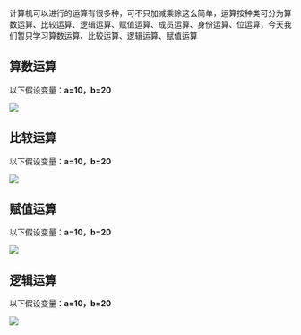 计算机可以进行的运算有很多种，可不只加减乘除这么简单，运算按种类可分为算数运算、比较运算、逻辑运算、赋值运算、成员运算、身份运算、位运算，今天我们暂只学习算数运算、比较运算、逻辑运算、赋值运算

## 算数运算

以下假设变量：**a=10，b=20**

![](https://book.apeland.cn/media/images/2019/02/22/_.png)

## 比较运算

以下假设变量：**a=10，b=20**

![](https://book.apeland.cn/media/images/2019/02/22/__A8vhFvE.png)

## 赋值运算

以下假设变量：**a=10，b=20**

![](https://book.apeland.cn/media/images/2019/02/22/cyjwit.png)

## 逻辑运算

以下假设变量：**a=10，b=20**

![](https://book.apeland.cn/media/images/2019/02/22/image.png)

